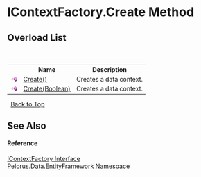 # IContextFactory.Create Method 
 


## Overload List
&nbsp;<table><tr><th></th><th>Name</th><th>Description</th></tr><tr><td>![Public method](media/pubmethod.gif "Public method")</td><td><a href="74FD8872">Create()</a></td><td>
Creates a data context.</td></tr><tr><td>![Public method](media/pubmethod.gif "Public method")</td><td><a href="31674AF1">Create(Boolean)</a></td><td>
Creates a data context.</td></tr></table>&nbsp;
<a href="#icontextfactory.create-method">Back to Top</a>

## See Also


#### Reference
<a href="A147AB3D">IContextFactory Interface</a><br /><a href="55312241">Pelorus.Data.EntityFramework Namespace</a><br />